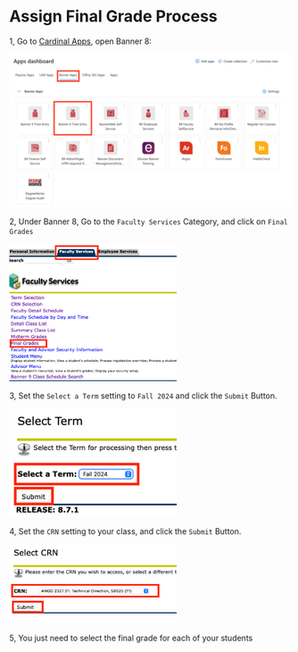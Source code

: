# Assign Final Grade Process

1, Go to [Cardinal Apps](https://myapps.microsoft.com), open Banner 8:

<img src="assets/banner8.png" width=800>

2, Under Banner 8, Go to the ```Faculty Services``` Category, and click on ```Final Grades```

<img src="assets/finalGrade.png" width=300>

3, Set the ```Select a Term``` setting to ```Fall 2024``` and click the ```Submit``` Button.

<img src="assets/term.png" width=300>

4, Set the ```CRN``` setting to your class, and click the ```Submit``` Button.

<img src="assets/class.png" width=300>

5, You just need to select the final grade for each of your students

